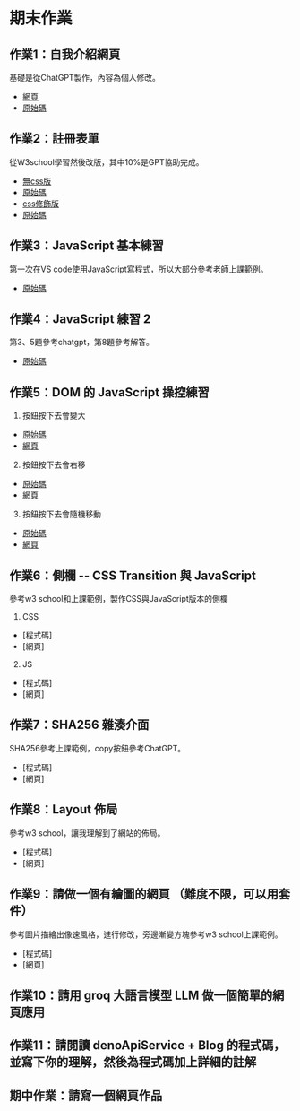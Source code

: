 # 期末作業 

## 作業1：自我介紹網頁
基礎是從ChatGPT製作，內容為個人修改。  
* [網頁](https://sakuraebi128.github.io/wp/html/%E8%87%AA%E6%88%91%E4%BB%8B%E7%B4%B9.html)
* [原始碼](https://github.com/Sakuraebi128/wp/blob/master/html/%E8%87%AA%E6%88%91%E4%BB%8B%E7%B4%B9.html)
## 作業2：註冊表單 
從W3school學習然後改版，其中10%是GPT協助完成。
* [無css版](https://sakuraebi128.github.io/wp/html/Forms.html)
* [原始碼](https://github.com/Sakuraebi128/wp/blob/master/html/Forms.html)
* [css修飾版](https://sakuraebi128.github.io/wp//html/CSSfroms.html)
* [原始碼](https://github.com/Sakuraebi128/wp/blob/master/html/CSSfroms.html)
## 作業3：JavaScript 基本練習
第一次在VS code使用JavaScript寫程式，所以大部分參考老師上課範例。
* [原始碼](https://github.com/Sakuraebi128/wp/tree/master/Hw3)
## 作業4：JavaScript 練習 2
第3、5題參考chatgpt，第8題參考解答。
* [原始碼](https://github.com/Sakuraebi128/wp/tree/master/Hw4)
## 作業5：DOM 的 JavaScript 操控練習
1. 按鈕按下去會變大<br>
* [原始碼](https://github.com/Sakuraebi128/wp/blob/master/Hw5/Q1.html)
* [網頁](https://sakuraebi128.github.io/wp/Hw5/Q1.html)
2. 按鈕按下去會右移<br>
* [原始碼](https://github.com/Sakuraebi128/wp/blob/master/Hw5/Q2.html)
* [網頁](https://sakuraebi128.github.io/wp/Hw5/Q2.html)
3. 按鈕按下去會隨機移動<br>
* [原始碼](https://github.com/Sakuraebi128/wp/blob/master/Hw5/Q3.html)
* [網頁](https://sakuraebi128.github.io/wp/Hw5/Q3.html)
## 作業6：側欄 -- CSS Transition 與 JavaScript 
參考w3 school和上課範例，製作CSS與JavaScript版本的側欄
1. CSS
* [程式碼]
* [網頁]
2. JS
* [程式碼]
* [網頁]
## 作業7：SHA256 雜湊介面
SHA256參考上課範例，copy按鈕參考ChatGPT。  
* [程式碼]
* [網頁]
## 作業8：Layout 佈局
參考w3 school，讓我理解到了網站的佈局。
* [程式碼]
* [網頁]
## 作業9：請做一個有繪圖的網頁 （難度不限，可以用套件）
參考圖片描繪出像速風格，進行修改，旁邊漸變方塊參考w3 school上課範例。
* [程式碼]
* [網頁]
## 作業10：請用 groq 大語言模型 LLM 做一個簡單的網頁應用
  
## 作業11：請閱讀 denoApiService + Blog 的程式碼，並寫下你的理解，然後為程式碼加上詳細的註解
  
## 期中作業：請寫一個網頁作品

